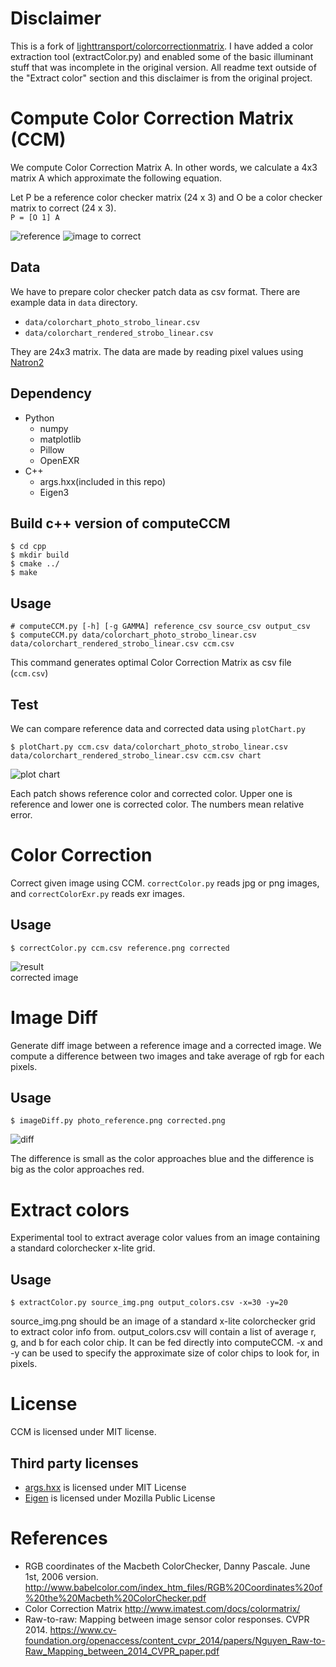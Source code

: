 # Disclaimer
This is a fork of [lighttransport/colorcorrectionmatrix](https://github.com/lighttransport/colorcorrectionmatrix). I have added a color extraction tool (extractColor.py) and enabled some of the basic illuminant stuff that was incomplete in the original version. All readme text outside of the "Extract color" section and this disclaimer is from the original project.

# Compute Color Correction Matrix (CCM)

We compute Color Correction Matrix A.
In other words, we calculate a 4x3 matrix A which approximate the following equation.  

Let P be a reference color checker matrix (24 x 3) and O be a color checker 
matrix to correct (24 x 3).  
`P = [O 1] A`

![reference](./img/referenceStrobo.png)
![image to correct](./img/renderedStrobo.png)

## Data
We have to prepare color checker patch data as csv format.
There are example data in `data` directory.
- `data/colorchart_photo_strobo_linear.csv`
- `data/colorchart_rendered_strobo_linear.csv`  

They are 24x3 matrix. The data are made by reading pixel values using [Natron2](https://natron.fr/)

## Dependency
- Python
    - numpy
    - matplotlib
    - Pillow 
    - OpenEXR
- C++
    - args.hxx(included in this repo)
    - Eigen3

## Build c++ version of computeCCM

``` shell
$ cd cpp
$ mkdir build
$ cmake ../
$ make
```

## Usage
``` shell 
# computeCCM.py [-h] [-g GAMMA] reference_csv source_csv output_csv
$ computeCCM.py data/colorchart_photo_strobo_linear.csv data/colorchart_rendered_strobo_linear.csv ccm.csv
```
This command generates optimal Color Correction Matrix as csv file (`ccm.csv`)

## Test
We can compare reference data and corrected data using `plotChart.py`

``` shell
$ plotChart.py ccm.csv data/colorchart_photo_strobo_linear.csv data/colorchart_rendered_strobo_linear.csv ccm.csv chart
```
![plot chart](img/result_strobo.png)

Each patch shows reference color and corrected color.
Upper one is reference and lower one is corrected color.
The numbers mean relative error.

# Color Correction
Correct given image using CCM.
`correctColor.py` reads jpg or png images, and
`correctColorExr.py` reads exr images.

## Usage
``` shell
$ correctColor.py ccm.csv reference.png corrected
```

![result](img/stroboCorrected.png)  
corrected image

# Image Diff

Generate diff image between a reference image and a corrected image. We compute a difference between two images and take average of rgb for each pixels.

## Usage
``` shell
$ imageDiff.py photo_reference.png corrected.png
```
![diff](img/diffImg.png)

The difference is small as the color approaches blue and 
the difference is big as the color approaches red.

# Extract colors

Experimental tool to extract average color values from an image containing a standard colorchecker x-lite grid.

## Usage
``` shell
$ extractColor.py source_img.png output_colors.csv -x=30 -y=20
```

source_img.png should be an image of a standard x-lite colorchecker grid to extract color info from.
output_colors.csv will contain a list of average r, g, and b for each color chip. It can be fed directly into computeCCM.
-x and -y can be used to specify the approximate size of color chips to look for, in pixels.

# License

CCM is licensed under MIT license.

## Third party licenses
- [args.hxx](https://github.com/Taywee/args) is licensed under MIT License
- [Eigen](http://eigen.tuxfamily.org/index.php?title=Main_Page) is licensed under Mozilla Public License


# References

* RGB coordinates of the Macbeth ColorChecker, Danny Pascale. June 1st, 2006 version. http://www.babelcolor.com/index_htm_files/RGB%20Coordinates%20of%20the%20Macbeth%20ColorChecker.pdf
* Color Correction Matrix http://www.imatest.com/docs/colormatrix/
* Raw-to-raw: Mapping between image sensor color responses. CVPR 2014. https://www.cv-foundation.org/openaccess/content_cvpr_2014/papers/Nguyen_Raw-to-Raw_Mapping_between_2014_CVPR_paper.pdf
